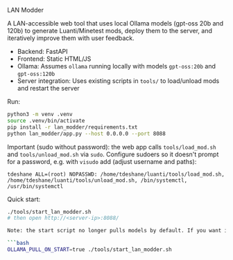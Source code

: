 LAN Modder

A LAN-accessible web tool that uses local Ollama models (gpt-oss 20b and 120b) to generate Luanti/Minetest mods, deploy them to the server, and iteratively improve them with user feedback.

- Backend: FastAPI
- Frontend: Static HTML/JS
- Ollama: Assumes `ollama` running locally with models `gpt-oss:20b` and `gpt-oss:120b`
- Server integration: Uses existing scripts in `tools/` to load/unload mods and restart the server

Run:

```bash
python3 -m venv .venv
source .venv/bin/activate
pip install -r lan_modder/requirements.txt
python lan_modder/app.py --host 0.0.0.0 --port 8088
```

Important (sudo without password): the web app calls `tools/load_mod.sh` and `tools/unload_mod.sh` via `sudo`. Configure sudoers so it doesn't prompt for a password, e.g. with `visudo` add (adjust username and paths):

```
tdeshane ALL=(root) NOPASSWD: /home/tdeshane/luanti/tools/load_mod.sh, /home/tdeshane/luanti/tools/unload_mod.sh, /bin/systemctl, /usr/bin/systemctl
```

Quick start:

```bash
./tools/start_lan_modder.sh
# then open http://<server-ip>:8088/

Note: the start script no longer pulls models by default. If you want it to, run:

```bash
OLLAMA_PULL_ON_START=true ./tools/start_lan_modder.sh
```
```
